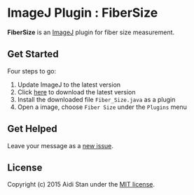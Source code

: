 # ImageJ Plugin : FiberSize

**FiberSize** is an [ImageJ](http://rsb.info.nih.gov/ij/) plugin for fiber size measurement.

## Get Started

Four steps to go:

1. Update ImageJ to the latest version
2. Click [here](http://aidistan.github.io/ij-fibersize/latest/Fiber_Size.java) to download the latest version
3. Install the downloaded file `Fiber_Size.java` as a plugin
4. Open a image, choose `Fiber Size` under the `Plugins` menu

## Get Helped

Leave your message as a [new issue](https://github.com/aidistan/ij-fibersize/issues/new).

## License

Copyright (c) 2015 Aidi Stan under the [MIT license](https://github.com/aidistan/ij-fibersize/blob/master/LICENSE).
